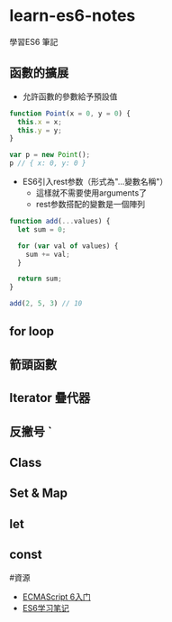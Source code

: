 # learn-es6-notes
學習ES6 筆記

## 函數的擴展
 - 允許函數的參數給予預設值
``` js
function Point(x = 0, y = 0) {
  this.x = x;
  this.y = y;
}

var p = new Point();
p // { x: 0, y: 0 }
```
- ES6引入rest参数（形式為"...變數名稱"）
    * 這樣就不需要使用arguments了
    * rest参数搭配的變數是一個陣列
``` js
function add(...values) {
  let sum = 0;

  for (var val of values) {
    sum += val;
  }

  return sum;
}

add(2, 5, 3) // 10
```
## for loop
## 箭頭函數
## Iterator 疊代器
## 反撇号 `
## Class
## Set & Map
## let
## const

#資源
- [ECMAScript 6入门](http://es6.ruanyifeng.com/)
- [ES6学习笔记](http://www.jianshu.com/p/7cd1e5940268)
